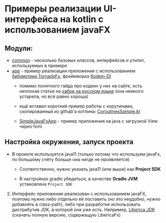 # Примеры реализации UI-интерфейса на kotlin с использованием javaFX

## Модули:

* [common](fx/common) - несколько базовых классов, интерфейсов и утилит, используемых в примере
* [app](fx/app) - пример реализации приложения с использованием [библиотеки TornadoFx](https://tornadofx.io/),
  фреймворка [Kodein-DI](https://kodein.org/)
    * помимо понятного гайда про кодеин у них на сайте, есть неплохая статья на [хабре на русском языке](https://habr.com/ru/post/431696/)
      (она немного устарела, но всё равно хороша)
    
    * ещё вставил короткий пример работы с корутинами, скопированный из githab'а котлина: [CoroutinesSample.kt](fx/app/src/main/kotlin/ru/croc/ibelozor/kotlinfx/CoroutinesSampleLauncher.kt)
    
    * [SimpleJavaFxApp](fx/app/src/main/java/ru/croc/ibelozor/javafx/SimpleJavaFxApp.java) - пример приложения на java с 
    загрузкой View через fxml

## Настройка окружения, запуск проекта

* В проекте используется java11 (только потому что используем javaFx, по большому счёту больше она нигде не проявляется)

    * Соответственно, нужно указать java11 (или выше) как **Project SDK**
    
    * В настройках gradle убедиться, в качестве **Gradle JVM** установлена `Project SDK` 
    

2. Интерфейс приложения реализован с использованием javaFX, поэтому нужно либо отдельно её поставить (но это неудобно, 
   нужно добавлять в class-path), либо при разработке использовать дистрибутив JDK, в которой она уже есть. Например, 
   [Liberica JDK](https://libericajdk.ru/pages/downloads/#/java-11-lts) (скачать полную версию, содержащую LibericaFx)
   
